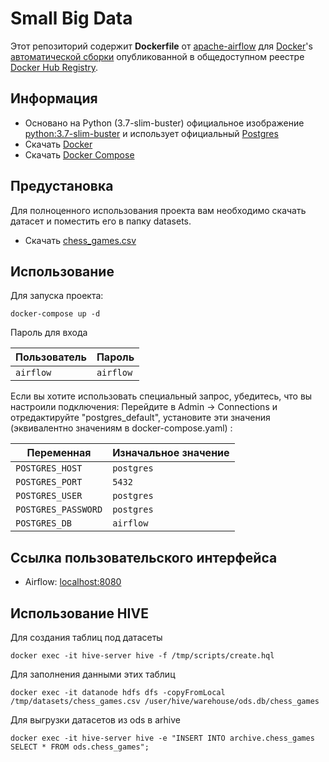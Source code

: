 # Small Big Data 

Этот репозиторий содержит **Dockerfile** от [apache-airflow](https://github.com/apache/incubator-airflow) для [Docker](https://www.docker.com/)'s [автоматической сборки](https://registry.hub.docker.com/u/puckel/docker-airflow/) опубликованной в общедоступном реестре [Docker Hub Registry](https://registry.hub.docker.com/).

## Информация

* Основано на Python (3.7-slim-buster) официальное изображение [python:3.7-slim-buster](https://hub.docker.com/_/python/) и использует официальный [Postgres](https://hub.docker.com/_/postgres/)
* Скачать [Docker](https://www.docker.com/)
* Скачать [Docker Compose](https://docs.docker.com/compose/install/)

## Предустановка

Для полноценного использования проекта вам необходимо скачать датасет и поместить его в папку datasets.
* Скачать [chess_games.csv](https://www.kaggle.com/datasets/arevel/chess-games)

## Использование

Для запуска проекта:

    docker-compose up -d

Пароль для входа

| Пользователь        | Пароль    |
|---------------------|-----------|
| `airflow`           | `airflow` |

Если вы хотите использовать специальный запрос, убедитесь, что вы настроили подключения:
Перейдите в Admin -> Connections и отредактируйте "postgres_default", установите эти значения (эквивалентно значениям в docker-compose.yaml) :

| Переменная          | Изначальное значение |
|---------------------|----------------------|
| `POSTGRES_HOST`     | `postgres`           | 
| `POSTGRES_PORT`     | `5432`               | 
| `POSTGRES_USER`     | `postgres`           |
| `POSTGRES_PASSWORD` | `postgres`           |
| `POSTGRES_DB`       | `airflow`            |

## Ссылка пользовательского интерфейса

- Airflow: [localhost:8080](http://localhost:8080/)


## Использование HIVE

Для создания таблиц под датасеты 

    docker exec -it hive-server hive -f /tmp/scripts/create.hql

Для заполнения данными этих таблиц

    docker exec -it datanode hdfs dfs -copyFromLocal /tmp/datasets/chess_games.csv /user/hive/warehouse/ods.db/chess_games

Для выгрузки датасетов из ods в arhive

    docker exec -it hive-server hive -e "INSERT INTO archive.chess_games SELECT * FROM ods.chess_games";
